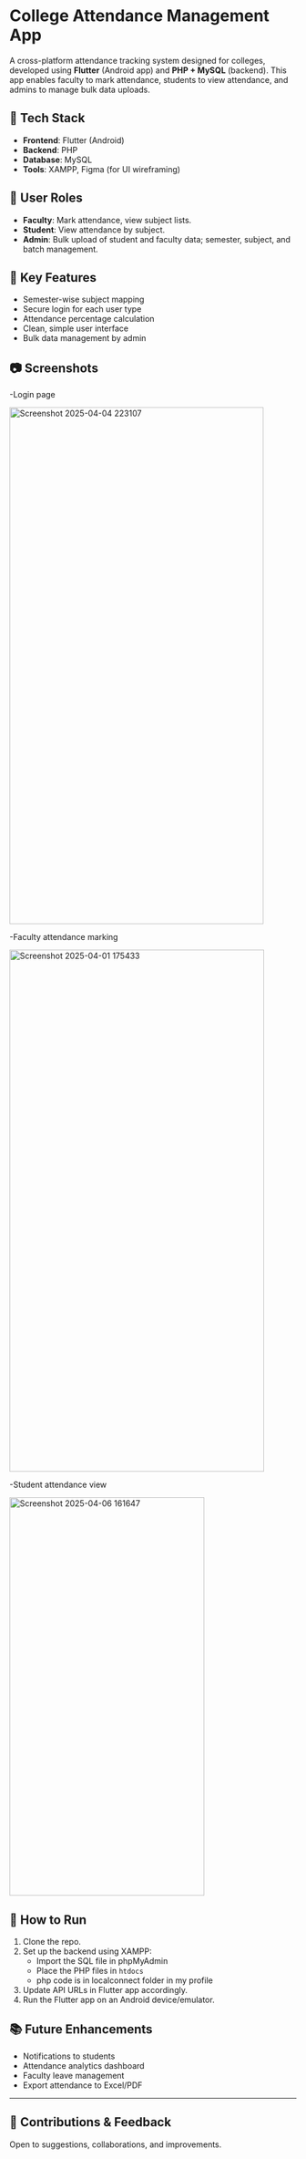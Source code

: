 # College Attendance Management App

A cross-platform attendance tracking system designed for colleges, developed using **Flutter** (Android app) and **PHP + MySQL** (backend). This app enables faculty to mark attendance, students to view attendance, and admins to manage bulk data uploads.

## 🔧 Tech Stack

- **Frontend**: Flutter (Android)
- **Backend**: PHP
- **Database**: MySQL
- **Tools**: XAMPP, Figma (for UI wireframing)

## 👤 User Roles

- **Faculty**: Mark attendance, view subject lists.
- **Student**: View attendance by subject.
- **Admin**: Bulk upload of student and faculty data; semester, subject, and batch management.

## 🧩 Key Features

- Semester-wise subject mapping
- Secure login for each user type
- Attendance percentage calculation
- Clean, simple user interface
- Bulk data management by admin

## 📷 Screenshots
-Login page

<img width="446" height="907" alt="Screenshot 2025-04-04 223107" src="https://github.com/user-attachments/assets/42f7828f-4317-4640-a2a4-378d846328d6" />

-Faculty attendance marking

<img width="447" height="916" alt="Screenshot 2025-04-01 175433" src="https://github.com/user-attachments/assets/00b2f878-d487-4f8a-bb8e-2811888f5922" />

-Student attendance view

<img width="342" height="699" alt="Screenshot 2025-04-06 161647" src="https://github.com/user-attachments/assets/2d33f0d6-2c53-412e-a5eb-ea93cce38ad3" />




## 🚀 How to Run

1. Clone the repo.
2. Set up the backend using XAMPP:
   - Import the SQL file in phpMyAdmin
   - Place the PHP files in `htdocs`
   - php code is in localconnect folder in my profile
3. Update API URLs in Flutter app accordingly.
4. Run the Flutter app on an Android device/emulator.

## 📚 Future Enhancements

- Notifications to students
- Attendance analytics dashboard
- Faculty leave management
- Export attendance to Excel/PDF

---

## 🤝 Contributions & Feedback

Open to suggestions, collaborations, and improvements.

